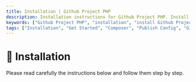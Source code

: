 ```yaml
---
title: Installation | Github Project PHP
description: Installation instructions for Github Project PHP. Install the package via composer, publish the config file, and migrate the database.
keywords: ["Github Project PHP", "installation", "install Github Project PHP", 'get started', 'Github Project PHP get started', 'composer', 'publish config', 'migrate database']
tags: ["Installation", "Get Started", "Composer", "Publish Config", "Github Project PHP", "Migrate Database", "Github Project PHP Installation", "Interactions", "Likes", "Dislikes", "Favorites", "Stars", "Upvotes", "Downvotes", "Reactions", "Votes", "Github Project PHP Package", "Import Trait", "User Model", "Model"]
---
```


<head>
  <meta name="robots" content="index,follow" />
  <meta name="author" content="CSlant" />
</head>

# 🔧 Installation

Please read carefully the instructions below and follow them step by step.
